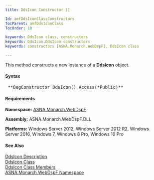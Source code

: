 ```yaml
---
title: DdsIcon Constructor ()

Id: amfDdsIconClassConstructors
TocParent: amfDdsIconClass
TocOrder: 10

keywords: DdsIcon class, constructors
keywords: DdsIcon.DdsIcon constructors
keywords: constructors [ASNA.Monarch.WebDspF], DdsIcon class

---
```


This method constructs a new instance of a **DdsIcon** object.

#### Syntax
<pre class="syntax"> **BegConstructor DdsIcon() Access(*Public)** </pre>

#### Requirements
**Namespace:** [ASNA.Monarch.WebDspF](amfWebDspFNamespace.html)

**Assembly:** ASNA.Monarch.WebDspF.DLL

**Platforms:** Windows Server 2012, Windows Server 2012 R2, Windows Server 2016, Windows 7, Windows 8 Pro, Windows 10 Pro

#### See Also
[DdsIcon Description](amfUnderstandingImageControls.html)<br /> [DdsIcon Class](amfDdsIconClass.html) <br /> [DdsIcon Class Members](amfDdsIconClassMembers.html) <br /> [ASNA.Monarch.WebDspF Namespace](amfWebDspFNamespace.html) 
